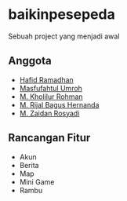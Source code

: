 # baikinpesepeda
Sebuah project yang menjadi awal

## Anggota
  - [Hafid Ramadhan](https://github.com/dhanhafid/baikinpesepeda/tree/hafid)
  - [Masfufahtul Umroh](https://github.com/MasfufahtulUmroh/baikinpesepeda/tree/umroh)
  - [M. Kholilur Rohman](https://github.com/Kholilur28/baikinpesepeda/tree/kholilur)
  - [M. Rijal Bagus Hernanda](https://github.com/RijalBgs/baikinpesepeda/tree/rijal)
  - [M. Zaidan Rosyadi](https://github.com/mzaidanr088/baikinpesepeda/tree/zaidanr)
  
## Rancangan Fitur
  - Akun
  - Berita
  - Map
  - Mini Game
  - Rambu
